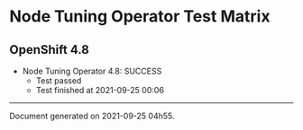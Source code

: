 
Node Tuning Operator Test Matrix
================================

OpenShift 4.8
-------------


* Node Tuning Operator 4.8: SUCCESS
  - Test passed
  - Test finished at 2021-09-25 00:06


---
Document generated on 2021-09-25 04h55.
